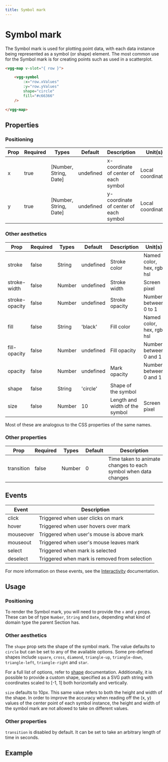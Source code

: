 ```yaml
---
title: Symbol mark
---
```

# Symbol mark
The Symbol mark is used for plotting point data, with each data instance being represented as a symbol (or shape) element. The most common use for the Symbol mark is for creating points such as used in a scatterplot.

<CodeDemoLayout>

<MarkSymbolSimple />

<CodeLayout width="40%">

```html
<vgg-map v-slot="{ row }">

	<vgg-symbol
	    :x="row.xValues"
	    :y="row.yValues"
	    shape="circle"
	    fill="#c66366"
	/>

</vgg-map>
```

</CodeLayout>

</CodeDemoLayout>

## Properties

### Positioning

| Prop | Required | Types                  | Default   | Description                            | Unit(s)           |
| ---- | -------- | ---------------------- | --------- | -------------------------------------- | ----------------- |
| x    | true     | [Number, String, Date] | undefined | x-coordinate of center of each symbol | Local coordinates |
| y    | true     | [Number, String, Date] | undefined | y-coordinate of center of each symbol | Local coordinates |

### Other aesthetics

| Prop           | Required | Types  | Default   | Description    | Unit(s)                    |
| -------------- | -------- | ------ | --------- | -------------- | -------------------------- |
| stroke         | false    | String | undefined | Stroke color   | Named color, hex, rgb, hsl |
| stroke-width   | false    | Number | undefined | Stroke width   | Screen pixel               |
| stroke-opacity | false    | Number | undefined | Stroke opacity | Number between 0 to 1      |
| fill           | false    | String | 'black'   | Fill color     | Named color, hex, rgb, hsl |
| fill-opacity   | false    | Number | undefined | Fill opacity   | Number between 0 and 1     |
| opacity        | false    | Number | undefined | Mark opacity   | Number between 0 and 1     |
| shape          | false    | String | 'circle'  | Shape of the symbol           |             |
| size           | false    | Number | 10        | Length and width of the symbol| Screen pixel|

Most of these are analogous to the CSS properties of the same names.

### Other properties

| Prop        | Required | Types   | Default | Description                                                              |
| ----------- | -------- | ------- | ------- | ------------------------------------------------------------------------ |
| transition  | false    | Number  | 0       | Time taken to animate changes to each symbol when data changes           |

## Events

| Event     | Description                                   |
| --------- | --------------------------------------------- |
| click     | Triggered when user clicks on mark            |
| hover     | Triggered when user hovers over mark          |
| mouseover | Triggered when user's mouse is above mark     |
| mouseout  | Triggered when user's mouse leaves mark       |
| select    | Triggered when mark is selected               |
| deselect  | Triggered when mark is removed from selection |

For more information on these events, see the [Interactivity](../concepts/interactivity.md)
documentation.

## Usage

### Positioning

To render the Symbol mark, you will need to provide the `x` and `y` props.
These can be of type `Number`, `String` and `Date`, depending what kind of domain type
the parent Section has.

### Other aesthetics

The `shape` prop sets the shape of the symbol mark. The value defaults to `circle`
but can be set to any of the available options. Some pre-defined shapes include `square`, `cross`, `diamond`, `triangle-up`, `triangle-down`, `triangle-left`, `triangle-right` and `star`.

For a full list of options, refer to [shape](../scales/shape.md) documentation. Additionally, it is possible to provide a custom shape, specified as a SVG path string with coordinates scaled to [-1, 1] both horizontally and vertically.

`size` defaults to 10px. This same value refers to both the height and width of
the shape. In order to improve the accuracy when reading off the (x, y) values
of the center point of each symbol instance, the height and width of the symbol
mark are not allowed to take on different values.

### Other properties

`transition` is disabled by default. It can be set to take an arbitrary length
of time in seconds.

## Example

<MarkSymbolDemo />
